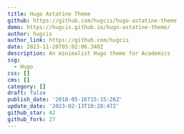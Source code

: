 ```yaml
---
title: Hugo Astatine Theme
github: https://github.com/hugcis/hugo-astatine-theme
demo: https://hugcis.github.io/hugo-astatine-theme/
author: hugcis
author_link: https://github.com/hugcis
date: 2023-11-28T05:02:06.340Z
description: An minimalist Hugo theme for Academics
ssg:
  - Hugo
css: []
cms: []
category: []
draft: false
publish_date: '2018-05-16T15:15:26Z'
update_date: '2023-02-13T10:28:47Z'
github_star: 42
github_fork: 27
---
```

